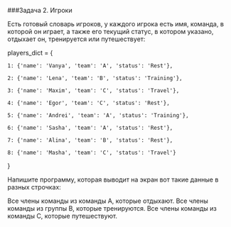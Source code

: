 ###Задача 2. Игроки

Есть готовый словарь игроков, у каждого игрока есть имя, команда, в которой он играет, а также его текущий статус, в котором указано, отдыхает он, тренируется или путешествует:

players_dict = {

    1: {'name': 'Vanya', 'team': 'A', 'status': 'Rest'},

    2: {'name': 'Lena', 'team': 'B', 'status': 'Training'},

    3: {'name': 'Maxim', 'team': 'C', 'status': 'Travel'},

    4: {'name': 'Egor', 'team': 'C', 'status': 'Rest'},

    5: {'name': 'Andrei', 'team': 'A', 'status': 'Training'},

    6: {'name': 'Sasha', 'team': 'A', 'status': 'Rest'},

    7: {'name': 'Alina', 'team': 'B', 'status': 'Rest'},

    8: {'name': 'Masha', 'team': 'C', 'status': 'Travel'}

}



Напишите программу, которая выводит на экран вот такие данные в разных строчках:

Все члены команды из команды А, которые отдыхают.
Все члены команды из группы B, которые тренируются.
Все члены команды из команды C, которые путешествуют.